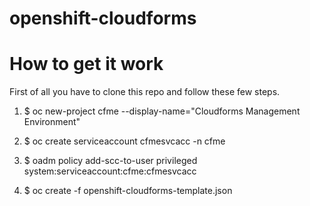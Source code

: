# openshift-cloudforms

# How to get it work

First of all you have to clone this repo and follow these few steps.

1) $ oc new-project cfme --display-name="Cloudforms Management Environment" 

2) $ oc create serviceaccount cfmesvcacc -n cfme

3) $ oadm policy add-scc-to-user privileged system:serviceaccount:cfme:cfmesvcacc 

4) $ oc create -f openshift-cloudforms-template.json


